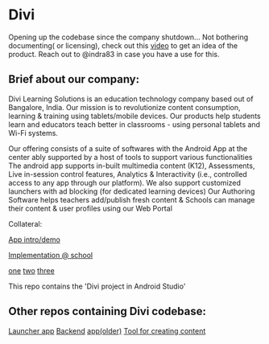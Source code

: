 # Divi
Opening up the codebase since the company shutdown...
Not bothering documenting( or licensing), check out this [video](https://www.youtube.com/watch?v=2iK9bW1d3lg) to get an idea of the product.
Reach out to @indra83 in case you have a use for this.

## Brief about our company:
Divi Learning Solutions is an education technology company based out of Bangalore, India. Our mission is to revolutionize content consumption, learning & training using tablets/mobile devices. Our products help students learn and educators teach better in classrooms - using personal tablets and Wi-Fi systems.

Our offering consists of a suite of softwares with the Android App at the center ably supported by a host of tools to support various functionalities
The android app supports in-built multimedia content (K12), Assessments, Live in-session control features, Analytics & Interactivity (i.e., controlled access to any app through our platform). We also support customized launchers with ad blocking (for dedicated learning devices)
Our Authoring Software helps teachers add/publish fresh content & Schools can manage their content & user profiles using our Web Portal

Collateral:

[App intro/demo](https://www.youtube.com/watch?v=2iK9bW1d3lg)

[Implementation @ school](https://www.youtube.com/watch?v=qyAVb1S-JkM)

[one](https://drive.google.com/file/d/1FvnJvanzV98Wa-DdPdaUTneln4rXucMl/view?usp=sharing) 
[two](https://drive.google.com/file/d/1N-sy5wH8Lg1IR9CZoOOpDStxncYQhsEU/view?usp=sharing) 
[three](https://drive.google.com/file/d/1x5ZReYAANTb_KRmxNEXlsljYjk-CMQMV/view?usp=sharing)

This repo contains the 'Divi project in Android Studio'

## Other repos containing Divi codebase:

[Launcher app](https://github.com/indra83/DiviLauncher)
[Backend](https://github.com/indra83/DiviService)
[app(older)](https://github.com/indra83/Divi)
[Tool for creating content](https://github.com/indra83/divitool)
